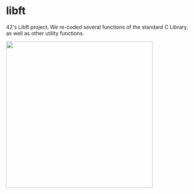 # libft
42's Libft project. We re-coded several functions of the standard C Library, as well as other utility functions.

<img src="https://user-images.githubusercontent.com/52178013/148440445-971fe54a-799b-4fdd-a4e9-614ac04fd8a1.png" width="400">
